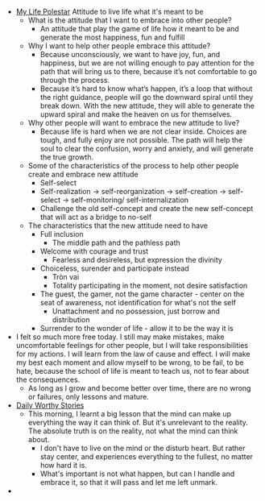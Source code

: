 - [My Life Polestar](<My Life Polestar.md>) Attitude to live life what it's meant to be
    - What is the attitude that I want to embrace into other people?
        - An attitude that play the game of life how it meant to be and generate the most happiness, fun and fulfill
    - Why I want to help other people embrace this attitude?
        - Because unconsciously, we want to have joy, fun, and happiness, but we are not willing enough to pay attention for the path that will bring us to there, because it’s not comfortable to go through the process.
        - Because it’s hard to know what’s happen, it’s a loop that without the right guidance, people will go the downward spiral until they break down. With the new attitude, they will able to generate the upward spiral and make the heaven on us for themselves.
    - Why other people will want to embrace the new attitude to live?
        - Because life is hard when we are not clear inside. Choices are tough, and fully enjoy are not possible. The path will help the soul to clear the confusion, worry and anxiety, and will generate the true growth.
    - Some of the characteristics of the process to help other people create and embrace new attitude
        - Self-select
        - Self-realization -> self-reorganization -> self-creation -> self-select -> self-monitoring/ self-internalization
        - Challenge the old self-concept and create the new self-concept that will act as a bridge to no-self
    - The characteristics that the new attitude need to have
        - Full inclusion
            - The middle path and the pathless path
        - Welcome with courage and trust
            - Fearless and desireless, but expression the divinity
        - Choiceless, surender and participate instead
            - Tròn vai
            - Totality participating in the moment, not desire satisfaction
        - The guest, the gamer, not the game character - center on the seat of awareness, not identification for what's not the self
            - Unattachment and no possession, just borrow and distribution
        - Surrender to the wonder of life - allow it to be the way it is
- I felt so much more free today. I still may make mistakes, make uncomfortable feelings for other people, but I will take responsibilities for my actions. I will learn from the law of cause and effect. I will make my best each moment and allow myself to be wrong, to be fail, to be hate, because the school of life is meant to teach us, not to fear about the consequences. 
    - As long as I grow and become better over time, there are no wrong or failures, only lessons and mature.
- [Daily Worthy Stories](<Daily Worthy Stories.md>)
    - This morning, I learnt a big lesson that the mind can make up everything the way it can think of. But it's unrelevant to the reality. The absolute truth is on the reality, not what the mind can think about.
        - I don't have to live on the mind or the disturb heart. But rather stay center, and experiences everything to the fullest, no matter how hard it is.
        - What's important is not what happen, but can  I handle and embrace it, so that it will pass and let me left unmark.
- 
